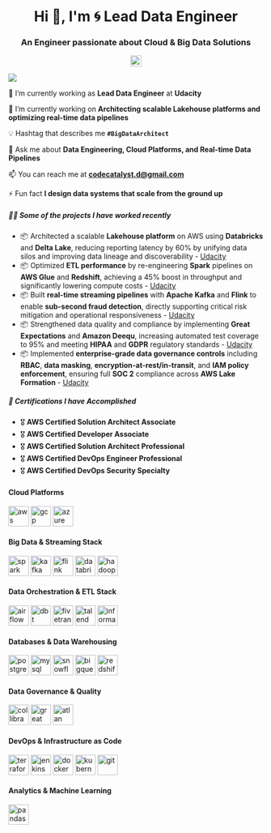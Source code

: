 <h1 align="center">Hi 👋, I'm 🌀 Lead Data Engineer</h1>
<h3 align="center">An Engineer passionate about Cloud & Big Data Solutions</h3>

<p align="center">
  <a href="https://www.linkedin.com/in/raykhokhar/" target="blank">
    <img align="center" src="https://cdn.jsdelivr.net/npm/simple-icons@3/icons/linkedin.svg" alt="raykhokhar" width="22px" />
  </a>
</p>

![](https://komarev.com/ghpvc/?username=raykhokhar&style=flat-square&color=blue)

🏢 I’m currently working as **Lead Data Engineer** at **Udacity**

🌱 I’m currently working on **Architecting scalable Lakehouse platforms and optimizing real-time data pipelines**

💡 Hashtag that describes me **`#BigDataArchitect`**

💬 Ask me about **Data Engineering, Cloud Platforms, and Real-time Data Pipelines**

📫 You can reach me at **codecatalyst.d@gmail.com**

⚡ Fun fact **I design data systems that scale from the ground up**

##### 👨‍💻 Some of the projects I have worked recently

- 📦 Architected a scalable **Lakehouse platform** on AWS using **Databricks** and **Delta Lake**, reducing reporting latency by 60% by unifying data silos and improving data lineage and discoverability - [Udacity](https://www.udacity.com/)
- 📦 Optimized **ETL performance** by re-engineering **Spark** pipelines on **AWS Glue** and **Redshift**, achieving a 45% boost in throughput and significantly lowering compute costs - [Udacity](https://www.udacity.com/)
- 📦 Built **real-time streaming pipelines** with **Apache Kafka** and **Flink** to enable **sub-second fraud detection**, directly supporting critical risk mitigation and operational responsiveness - [Udacity](https://www.udacity.com/)
- 📦 Strengthened data quality and compliance by implementing **Great Expectations** and **Amazon Deequ**, increasing automated test coverage to 95% and meeting **HIPAA** and **GDPR** regulatory standards - [Udacity](https://www.udacity.com/)
- 📦 Implemented **enterprise-grade data governance controls** including **RBAC**, **data masking**, **encryption-at-rest/in-transit**, and **IAM policy enforcement**, ensuring full **SOC 2** compliance across **AWS Lake Formation** - [Udacity](https://www.udacity.com/)

##### 🧾 Certifications I have Accomplished

- 🎖 **AWS Certified Solution Architect Associate**
- 🎖 **AWS Certified Developer Associate**
- 🎖 **AWS Certified Solution Architect Professional**
- 🎖 **AWS Certified DevOps Engineer Professional**
- 🎖 **AWS Certified DevOps Security Specialty**

#### Cloud Platforms
<p align="left">
  <img src="https://www.vectorlogo.zone/logos/amazon_aws/amazon_aws-icon.svg" alt="aws" title="AWS" width="40" height="40" />
  <img src="https://www.vectorlogo.zone/logos/google_cloud/google_cloud-icon.svg" alt="gcp" title="GCP" width="40" height="40" />
  <img src="https://www.vectorlogo.zone/logos/microsoft_azure/microsoft_azure-icon.svg" alt="azure" title="Azure" width="40" height="40" />
</p>

#### Big Data & Streaming Stack
<p align="left">
  <img src="https://upload.wikimedia.org/wikipedia/commons/3/39/Apache_Spark_logo.svg" alt="spark" title="Apache Spark" width="40" height="40"/>
  <img src="https://upload.wikimedia.org/wikipedia/commons/7/7f/Apache_Kafka_logo.svg" alt="kafka" title="Apache Kafka" width="40" height="40"/>
  <img src="https://upload.wikimedia.org/wikipedia/commons/f/ff/Apache_Flink_logo.svg" alt="flink" title="Apache Flink" width="40" height="40"/>
  <img src="https://upload.wikimedia.org/wikipedia/commons/d/d0/Databricks_Logo.svg" alt="databricks" title="Databricks" width="40" height="40"/>
  <img src="https://upload.wikimedia.org/wikipedia/commons/e/e1/Apache_Hadoop_logo.svg" alt="hadoop" title="Hadoop" width="40" height="40"/>
</p>

#### Data Orchestration & ETL Stack
<p align="left">
  <img src="https://upload.wikimedia.org/wikipedia/commons/1/19/Airflow_Logo.svg" alt="airflow" title="Apache Airflow" width="40" height="40"/>
  <img src="https://upload.wikimedia.org/wikipedia/commons/0/05/DBT_logo.svg" alt="dbt" title="DBT" width="40" height="40"/>
  <img src="https://upload.wikimedia.org/wikipedia/commons/9/9b/Fivetran_Logo.svg" alt="fivetran" title="Fivetran" width="40" height="40"/>
  <img src="https://upload.wikimedia.org/wikipedia/commons/e/ec/Talend_Logo.svg" alt="talend" title="Talend" width="40" height="40"/>
  <img src="https://upload.wikimedia.org/wikipedia/commons/d/d1/Informatica_logo.svg" alt="informatica" title="Informatica" width="40" height="40"/>
</p>

#### Databases & Data Warehousing
<p align="left">
  <img src="https://upload.wikimedia.org/wikipedia/commons/5/52/Postgresql_elephant.svg" alt="postgresql" title="PostgreSQL" width="40" height="40"/>
  <img src="https://upload.wikimedia.org/wikipedia/commons/6/6b/MySQL_Logo.svg" alt="mysql" title="MySQL" width="40" height="40"/>
  <img src="https://upload.wikimedia.org/wikipedia/commons/e/ec/Snowflake_Logo.svg" alt="snowflake" title="Snowflake" width="40" height="40"/>
  <img src="https://upload.wikimedia.org/wikipedia/commons/4/49/Google_BigQuery_Logo.svg" alt="bigquery" title="BigQuery" width="40" height="40"/>
  <img src="https://upload.wikimedia.org/wikipedia/commons/6/6b/Amazon_Redshift_Logo.svg" alt="redshift" title="Redshift" width="40" height="40"/>
</p>

#### Data Governance & Quality
<p align="left">
  <img src="https://upload.wikimedia.org/wikipedia/commons/4/4c/Collibra_logo.svg" alt="collibra" title="Collibra" width="40" height="40"/>
  <img src="https://upload.wikimedia.org/wikipedia/commons/9/9c/Great_Expectations_Logo.svg" alt="great expectations" title="Great Expectations" width="40" height="40"/>
  <img src="https://upload.wikimedia.org/wikipedia/commons/3/30/Atlan_Logo.svg" alt="atlan" title="Atlan" width="40" height="40"/>
</p>

#### DevOps & Infrastructure as Code
<p align="left">
  <img src="https://upload.wikimedia.org/wikipedia/commons/a/a2/Terraform_Logo.svg" alt="terraform" title="Terraform" width="40" height="40" />
  <img src="https://upload.wikimedia.org/wikipedia/commons/5/52/Jenkins_logo.svg" alt="jenkins" title="Jenkins" width="40" height="40" />
  <img src="https://upload.wikimedia.org/wikipedia/commons/4/4f/Docker_Logo.svg" alt="docker" title="Docker" width="40" height="40" />
  <img src="https://upload.wikimedia.org/wikipedia/commons/3/3d/Kubernetes_Logo.svg" alt="kubernetes" title="Kubernetes" width="40" height="40" />
  <img src="https://upload.wikimedia.org/wikipedia/commons/1/13/Git_logo.svg" alt="git" title="Git" width="40" height="40" />
</p>

#### Analytics & Machine Learning
<p align="left">
  <img src="https://upload.wikimedia.org/wikipedia/commons/d/d8/Pandas_logo.svg" alt="pandas" title="Pandas" width="40" height="40" />
  <img src="https://upload.wikimedia.org/wikipedia/commons/f/f3/Scikit_learn_logo.svg" alt="scikit-learn" title="

